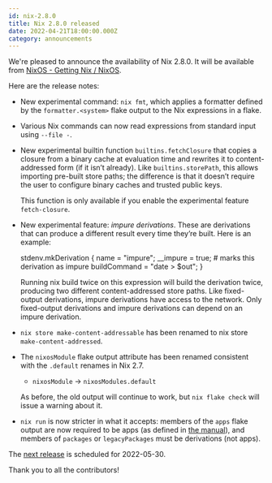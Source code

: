 ```yaml
---
id: nix-2.8.0
title: Nix 2.8.0 released
date: 2022-04-21T18:00:00.000Z
category: announcements
---
```


We're pleased to announce the availability of Nix 2.8.0. It will be available from [NixOS - Getting Nix / NixOS](https://nixos.org/download).

Here are the release notes:

- New experimental command: `nix fmt`, which applies a formatter defined by the `formatter.<system>` flake output to the Nix expressions in a flake.
- Various Nix commands can now read expressions from standard input using `--file -`.
- New experimental builtin function `builtins.fetchClosure` that copies a closure from a binary cache at evaluation time and rewrites it to content-addressed form (if it isn’t already). Like `builtins.storePath`, this allows importing pre-built store paths; the difference is that it doesn’t require the user to configure binary caches and trusted public keys.

  This function is only available if you enable the experimental feature `fetch-closure`.

- New experimental feature: _impure derivations_. These are derivations that can produce a different result every time they’re built. Here is an example:

  stdenv.mkDerivation {
  name = "impure";
  \_\_impure = true; # marks this derivation as impure
  buildCommand = "date > $out";
  }

  Running nix build twice on this expression will build the derivation twice, producing two different content-addressed store paths. Like fixed-output derivations, impure derivations have access to the network. Only fixed-output derivations and impure derivations can depend on an impure derivation.

- `nix store make-content-addressable` has been renamed to nix store `make-content-addressed`.
- The `nixosModule` flake output attribute has been renamed consistent with the `.default` renames in Nix 2.7.

  - `nixosModule` → `nixosModules.default`

  As before, the old output will continue to work, but `nix flake check` will issue a warning about it.

- `nix run` is now stricter in what it accepts: members of the `apps` flake output are now required to be apps (as defined in [the manual](https://nixos.org/manual/nix/stable/command-ref/new-cli/nix3-run.html#apps)), and members of `packages` or `legacyPackages` must be derivations (not apps).

The [next release](https://github.com/NixOS/nix/milestone/17) is scheduled for 2022-05-30.

Thank you to all the contributors!
